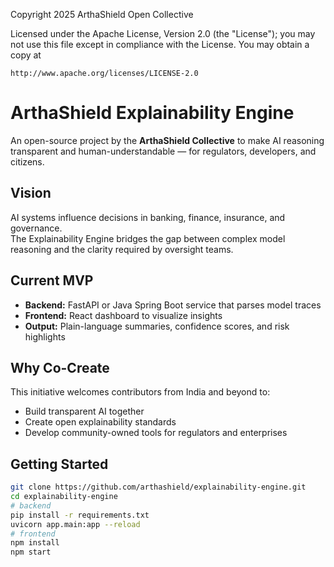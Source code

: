 Copyright 2025 ArthaShield Open Collective

Licensed under the Apache License, Version 2.0 (the "License");
you may not use this file except in compliance with the License.
You may obtain a copy at

    http://www.apache.org/licenses/LICENSE-2.0

# ArthaShield Explainability Engine

An open-source project by the **ArthaShield Collective** to make AI reasoning transparent and human-understandable — for regulators, developers, and citizens.

##  Vision
AI systems influence decisions in banking, finance, insurance, and governance.  
The Explainability Engine bridges the gap between complex model reasoning and the clarity required by oversight teams.

##  Current MVP
- **Backend:** FastAPI or Java Spring Boot service that parses model traces  
- **Frontend:** React dashboard to visualize insights  
- **Output:** Plain-language summaries, confidence scores, and risk highlights  

##  Why Co-Create
This initiative welcomes contributors from India and beyond to:
- Build transparent AI together  
- Create open explainability standards  
- Develop community-owned tools for regulators and enterprises  

##  Getting Started
```bash
git clone https://github.com/arthashield/explainability-engine.git
cd explainability-engine
# backend
pip install -r requirements.txt
uvicorn app.main:app --reload
# frontend
npm install
npm start
